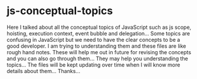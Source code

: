 # js-conceptual-topics

Here I talked about all the conceptual topics of JavaScript such as js scope, hoisting, execution context, event bubble and delegation...
Some topics are confusing in JavaScript but we need to have the clear concepts to be a good developer.
I am trying to understanding them and these files are like rough hand notes. These will help me out in future for revising the concepts and you can also go through them...
They may help you understanding the topics...
The files will be kept updating over time when I will know more details about them...
Thanks...
